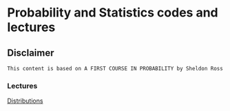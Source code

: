 # Probability and Statistics codes and lectures

## Disclaimer

    This content is based on A FIRST COURSE IN PROBABILITY by Sheldon Ross

### Lectures

[Distributions](distributions/distributions.ipynb)
